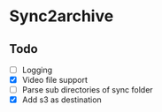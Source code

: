 # Sync2archive

## Todo

- [ ] Logging
- [x] Video file support
- [ ] Parse sub directories of sync folder
- [x] Add s3 as destination